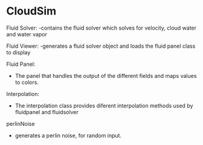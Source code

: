 CloudSim
========


Fluid Solver:
-contains the fluid solver which solves for velocity, cloud water and water vapor

Fluid Viewer:
-generates a fluid solver object and loads the fluid panel class to display

Fluid Panel:
- The panel that handles the output of the different fields and maps values to colors.

Interpolation:
- The interpolation class provides diferent interpolation methods used by fluidpanel and fluidsolver

perlinNoise
- generates a perlin noise, for random input.

